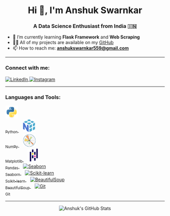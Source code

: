 <h1 align="center">Hi 👋, I'm Anshuk Swarnkar</h1>
<h3 align="center">A Data Science Enthusiast from India 🇮🇳</h3>

- 🌱 I’m currently learning **Flask Framework** and **Web Scraping**
- 👨‍💻 All of my projects are available on my [GitHub](https://github.com/anshukswarnkar15)
- 📫 How to reach me: **anshukswarnkar559@gmail.com**

---

<h3 align="left">Connect with me:</h3>
<p align="left">
  <a href="https://www.linkedin.com/in/anshuk-swarnkar-596223335" target="_blank">
    <img align="center" src="https://raw.githubusercontent.com/rahuldkjain/github-profile-readme-generator/master/src/images/icons/Social/linked-in-alt.svg" alt="LinkedIn" height="30" width="40" />
  </a>
  <a href="https://instagram.com/ansh_swarn15" target="_blank">
    <img align="center" src="https://raw.githubusercontent.com/rahuldkjain/github-profile-readme-generator/master/src/images/icons/Social/instagram.svg" alt="Instagram" height="30" width="40" />
  </a>
</p>

---

<h3 align="left">Languages and Tools:</h3>
<p align="left">
  <a href="https://www.python.org" target="_blank" rel="noreferrer">
    <img src="https://raw.githubusercontent.com/devicons/devicon/master/icons/python/python-original.svg" alt="Python" width="40" height="40"/>
    <br><sub>Python</sub>
  </a>&nbsp;&nbsp;
  <a href="https://numpy.org/" target="_blank" rel="noreferrer">
    <img src="https://raw.githubusercontent.com/devicons/devicon/master/icons/numpy/numpy-original.svg" alt="NumPy" width="40" height="40"/>
    <br><sub>NumPy</sub>
  </a>&nbsp;&nbsp;
  <a href="https://matplotlib.org/" target="_blank" rel="noreferrer">
    <img src="https://raw.githubusercontent.com/devicons/devicon/master/icons/matplotlib/matplotlib-original.svg" alt="Matplotlib" width="40" height="40"/>
    <br><sub>Matplotlib</sub>
  </a>&nbsp;&nbsp;
  <a href="https://pandas.pydata.org/" target="_blank" rel="noreferrer">
    <img src="https://raw.githubusercontent.com/devicons/devicon/2ae2a900d2f041da66e950e4d48052658d850630/icons/pandas/pandas-original.svg" alt="Pandas" width="40" height="40"/>
    <br><sub>Pandas</sub>
  </a>&nbsp;&nbsp;
  <a href="https://seaborn.pydata.org/" target="_blank" rel="noreferrer">
    <img src="https://seaborn.pydata.org/_static/logo-wide-lightbg.svg" alt="Seaborn" width="80" height="40"/>
    <br><sub>Seaborn</sub>
  </a>&nbsp;&nbsp;
  <a href="https://scikit-learn.org/" target="_blank" rel="noreferrer">
    <img src="https://upload.wikimedia.org/wikipedia/commons/0/05/Scikit_learn_logo_small.svg" alt="Scikit-learn" width="40" height="40"/>
    <br><sub>Scikit-learn</sub>
  </a>&nbsp;&nbsp;
  <a href="https://www.crummy.com/software/BeautifulSoup/" target="_blank" rel="noreferrer">
    <img src="https://upload.wikimedia.org/wikipedia/commons/5/5a/Beautiful_Soup_Logo.png" alt="BeautifulSoup" width="40" height="40"/>
    <br><sub>BeautifulSoup</sub>
  </a>&nbsp;&nbsp;
  <a href="https://git-scm.com/" target="_blank" rel="noreferrer">
    <img src="https://www.vectorlogo.zone/logos/git-scm/git-scm-icon.svg" alt="Git" width="40" height="40"/>
    <br><sub>Git</sub>
  </a>
</p>

---

<p align="center">
  <img src="https://github-readme-stats.vercel.app/api?username=anshukswarnkar15&show_icons=true&locale=en" alt="Anshuk's GitHub Stats" />
</p>
